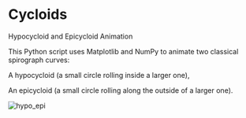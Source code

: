 # Cycloids
Hypocycloid and Epicycloid Animation

This Python script uses Matplotlib and NumPy to animate two classical spirograph curves:

A hypocycloid (a small circle rolling inside a larger one),

An epicycloid (a small circle rolling along the outside of a larger one).

![hypo_epi](https://github.com/user-attachments/assets/5946d3d3-aba2-4f4d-92eb-ebaf82cf4c2c)

